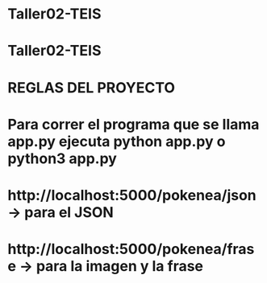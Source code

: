 # Taller02-TEIS
# Taller02-TEIS

# REGLAS DEL PROYECTO
# Para correr el programa que se llama app.py ejecuta python app.py o python3 app.py
# http://localhost:5000/pokenea/json → para el JSON
# http://localhost:5000/pokenea/frase → para la imagen y la frase
